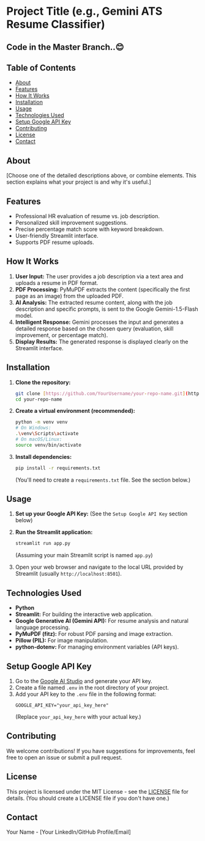 # Project Title (e.g., Gemini ATS Resume Classifier)

## Code in the Master Branch..😊


## Table of Contents
- [About](#about)
- [Features](#features)
- [How It Works](#how-it-works)
- [Installation](#installation)
- [Usage](#usage)
- [Technologies Used](#technologies-used)
- [Setup Google API Key](#setup-google-api-key)
- [Contributing](#contributing)
- [License](#license)
- [Contact](#contact)

## About
[Choose one of the detailed descriptions above, or combine elements. This section explains what your project is and why it's useful.]

## Features
* Professional HR evaluation of resume vs. job description.
* Personalized skill improvement suggestions.
* Precise percentage match score with keyword breakdown.
* User-friendly Streamlit interface.
* Supports PDF resume uploads.

## How It Works
1.  **User Input:** The user provides a job description via a text area and uploads a resume in PDF format.
2.  **PDF Processing:** PyMuPDF extracts the content (specifically the first page as an image) from the uploaded PDF.
3.  **AI Analysis:** The extracted resume content, along with the job description and specific prompts, is sent to the Google Gemini-1.5-Flash model.
4.  **Intelligent Response:** Gemini processes the input and generates a detailed response based on the chosen query (evaluation, skill improvement, or percentage match).
5.  **Display Results:** The generated response is displayed clearly on the Streamlit interface.

## Installation

1.  **Clone the repository:**
    ```bash
    git clone [https://github.com/YourUsername/your-repo-name.git](https://github.com/YourUsername/your-repo-name.git)
    cd your-repo-name
    ```

2.  **Create a virtual environment (recommended):**
    ```bash
    python -m venv venv
    # On Windows:
    .\venv\Scripts\activate
    # On macOS/Linux:
    source venv/bin/activate
    ```

3.  **Install dependencies:**
    ```bash
    pip install -r requirements.txt
    ```
    (You'll need to create a `requirements.txt` file. See the section below.)

## Usage

1.  **Set up your Google API Key:** (See the `Setup Google API Key` section below)

2.  **Run the Streamlit application:**
    ```bash
    streamlit run app.py
    ```
    (Assuming your main Streamlit script is named `app.py`)

3.  Open your web browser and navigate to the local URL provided by Streamlit (usually `http://localhost:8501`).

## Technologies Used
* **Python**
* **Streamlit:** For building the interactive web application.
* **Google Generative AI (Gemini API):** For resume analysis and natural language processing.
* **PyMuPDF (fitz):** For robust PDF parsing and image extraction.
* **Pillow (PIL):** For image manipulation.
* **python-dotenv:** For managing environment variables (API keys).

## Setup Google API Key

1.  Go to the [Google AI Studio](https://aistudio.google.com/app/apikey) and generate your API key.
2.  Create a file named `.env` in the root directory of your project.
3.  Add your API key to the `.env` file in the following format:
    ```
    GOOGLE_API_KEY="your_api_key_here"
    ```
    (Replace `your_api_key_here` with your actual key.)

## Contributing
We welcome contributions! If you have suggestions for improvements, feel free to open an issue or submit a pull request.

## License
This project is licensed under the MIT License - see the [LICENSE](LICENSE) file for details. (You should create a LICENSE file if you don't have one.)

## Contact
Your Name - [Your LinkedIn/GitHub Profile/Email]
